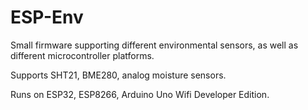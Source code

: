 # ESP-Env

Small firmware supporting different environmental sensors, as well as different microcontroller platforms.

Supports SHT21, BME280, analog moisture sensors.

Runs on ESP32, ESP8266, Arduino Uno Wifi Developer Edition.
